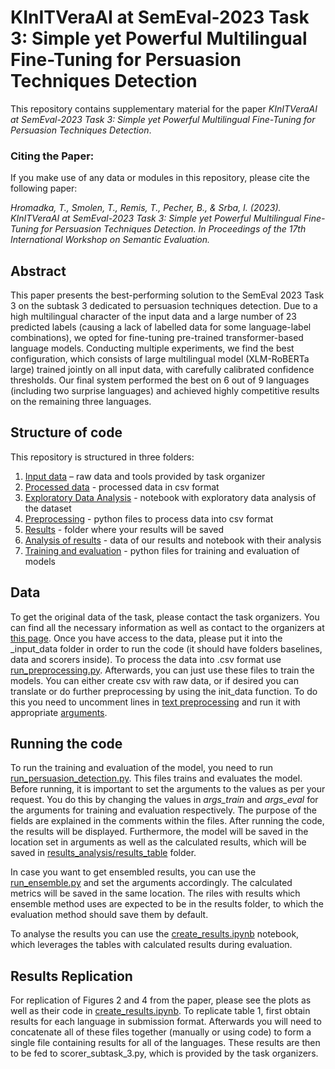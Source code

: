 # KInITVeraAI at SemEval-2023 Task 3: Simple yet Powerful Multilingual Fine-Tuning for Persuasion Techniques Detection

This repository contains supplementary material for the paper *KInITVeraAI at SemEval-2023 Task 3: Simple yet Powerful Multilingual Fine-Tuning for Persuasion Techniques Detection*.

### Citing the Paper:
If you make use of any data or modules in this repository, please cite the following paper:

*Hromadka, T., Smolen, T., Remis, T., Pecher, B., & Srba, I. (2023). KInITVeraAI at SemEval-2023 Task 3: Simple yet Powerful Multilingual Fine-Tuning for Persuasion Techniques Detection. In Proceedings of the 17th International Workshop on Semantic Evaluation.*

## Abstract

This paper presents the best-performing solution to the SemEval 2023 Task 3 on the subtask 3 dedicated to persuasion techniques detection. Due to a high multilingual character of the input data and a large number of 23 predicted labels (causing a lack of labelled data for some language-label combinations), we opted for fine-tuning pre-trained transformer-based language models. Conducting multiple experiments, we find the best configuration, which consists of large multilingual model (XLM-RoBERTa large) trained jointly on all input data, with carefully calibrated confidence thresholds. Our final system performed the best on 6 out of 9 languages (including two surprise languages) and achieved highly competitive results on the remaining three languages.

## Structure of code

This repository is structured in three folders:

1. [Input data](_input_data) – raw data and tools provided by task organizer
2. [Processed data](_processed_data) - processed data in csv format
3. [Exploratory Data Analysis](eda) - notebook with exploratory data analysis of the dataset
4. [Preprocessing](preprocessing) - python files to process data into csv format
5. [Results](results) - folder where your results will be saved
6. [Analysis of results](results_analysis) - data of our results and notebook with their analysis
7. [Training and evaluation](training_evaluation) - python files for training and evaluation of models

## Data

To get the original data of the task, please contact the task organizers. You can find all the necessary information as well as contact to the organizers at [this page](https://propaganda.math.unipd.it/semeval2023task3/). Once you have access to the data, please put it into the _input_data folder in order to run the code (it should have folders baselines, data and scorers inside). To process the data into .csv format use [run_preprocessing.py](run_preprocessing.py). Afterwards, you can just use these files to train the models. You can either create csv with raw data, or if desired you can translate or do further preprocessing by using the init_data function. To do this you need to uncomment lines in [text preprocessing](text_preprocessing.py) and run it with appropriate [arguments](/preprocessing/args.py).


## Running the code
To run the training and evaluation of the model, you need to run [run_persuasion_detection.py](run_persuasion_detection.py). This files trains and evaluates the model. Before running, it is important to set the arguments to the values as per your request. You do this by changing the values in *args_train* and *args_eval* for the arguments for training and evaluation respectively. The purpose of the fields are explained in the comments within the files. After running the code, the results will be displayed. Furthermore, the model will be saved in the location set in arguments as well as the calculated results, which will be saved in [results_analysis/results_table](results_analysis/results_table) folder.

In case you want to get ensembled results, you can use the [run_ensemble.py](run_ensemble.py) and set the arguments accordingly. The calculated metrics will be saved in the same location. The riles with results which ensemble method uses are expected to be in the results folder, to which the evaluation method should save them by default.

To analyse the results you can use the [create_results.ipynb](create_results.ipynb) notebook, which leverages the tables with calculated results during evaluation.

## Results Replication

For replication of Figures 2 and 4 from the paper, please see the plots as well as their code in [create_results.ipynb](create_results.ipynb). To replicate table 1, first obtain results for each language in submission format. Afterwards you will need to concatenate all of these files together (manually or using code) to form a single file containing results for all of the languages. These results are then to be fed to scorer_subtask_3.py, which is provided by the task organizers.